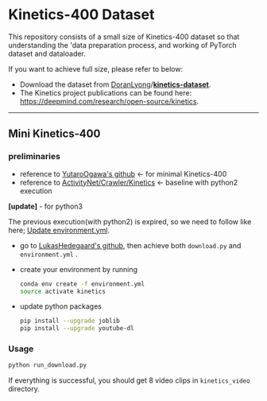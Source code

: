 # Kinetics-400 Dataset 

This repository consists of a small size of Kinetics-400 dataset so that understanding the 'data preparation process, and working of PyTorch dataset and dataloader.

If you want to achieve full size, please refer to below:

* Download the dataset from [DoranLyong](https://github.com/DoranLyong)/**[kinetics-dataset](https://github.com/DoranLyong/kinetics-dataset)**. 
* The Kinetics project publications can be found here: https://deepmind.com/research/open-source/kinetics.



***

## Mini Kinetics-400 

### preliminaries

* reference to [YutaroOgawa's github](https://github.com/YutaroOgawa/pytorch_advanced/tree/master/9_video_classification_eco/video_download) ← for minimal Kinetics-400  
* reference to [ActivityNet/Crawler/Kinetics](https://github.com/activitynet/ActivityNet/tree/master/Crawler/Kinetics) ← baseline with python2 execution



<b>[update]</b> - for python3 

The previous execution(with python2) is expired, so we need to follow like here; [Update environment.yml](https://github.com/activitynet/ActivityNet/pull/73). 

* go to [LukasHedegaard's github](https://github.com/LukasHedegaard/ActivityNet/tree/update-kinetics-crawler-environment/Crawler/Kinetics), then achieve both ```download.py```  and ```environment.yml``` . 

* create your environment by running 

  ```bash
  conda env create -f environment.yml
  source activate kinetics
  ```

* update python packages 

  ```bash
  pip install --upgrade joblib 
  pip install --upgrade youtube-dl
  ```

  

### Usage 

```bash
python run_download.py
```



If everything is successful, you should get 8 video clips in ```kinetics_video``` directory. 
